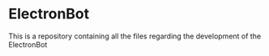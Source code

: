 # ElectronBot
This is a repository containing all the files regarding the development of the ElectronBot
